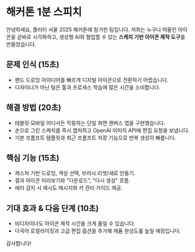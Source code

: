 # 해커톤 1분 스피치

안녕하세요, 플러터 서울 2025 해커톤에 참가한 팀입니다. 저희는 누구나 떠올린 아이콘을 곧바로 시각화하고, 생성형 AI와 협업할 수 있는 **스케치 기반 아이콘 제작 도구**를 만들었습니다.

## 문제 인식 (15초)
- 핸드 드로잉 아이디어를 빠르게 디지털 아이콘으로 전환하기 어렵습니다.
- 디자이너가 아닌 팀은 툴과 프로세스 학습에 많은 시간을 소비합니다.

## 해결 방법 (20초)
- 태블릿·모바일 어디서든 작동하는 단일 화면 캔버스 앱을 구현했습니다.
- 손으로 그린 스케치를 즉시 캡처하고 OpenAI 이미지 API에 편집 요청을 보냅니다.
- 기본 프롬프트 템플릿과 최근 프롬프트 저장 기능으로 반복 생성이 빠릅니다.

## 핵심 기능 (15초)
- 제스처 기반 드로잉, 색상 선택, 브러시 리셋/새로 만들기.
- 결과 아이콘 미리보기와 "다운로드", "다시 생성" 흐름.
- 에러 감지 시 재시도 메시지와 키 관리 가이드 제공.

## 기대 효과 & 다음 단계 (10초)
- 비디자이너도 아이콘 제작 시간을 크게 줄일 수 있습니다.
- 다국어 로컬라이징과 고급 편집 옵션을 추가해 제품 완성도를 높일 예정입니다.

감사합니다!
